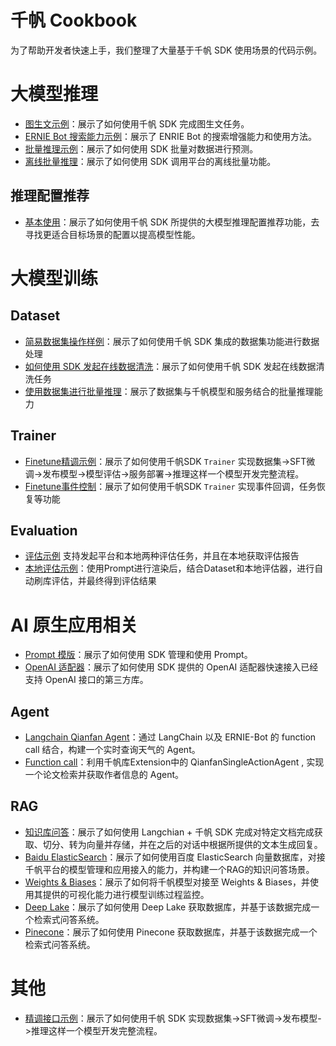 # 千帆 Cookbook

为了帮助开发者快速上手，我们整理了大量基于千帆 SDK 使用场景的代码示例。

# 大模型推理


- [图生文示例](./text2image.ipynb)：展示了如何使用千帆 SDK 完成图生文任务。
- [ERNIE Bot 搜索能力示例](./eb_search.ipynb)：展示了 ENRIE Bot 的搜索增强能力和使用方法。
- [批量推理示例](./batch_prediction.ipynb)：展示了如何使用 SDK 批量对数据进行预测。
- [离线批量推理](./offline_batch_inference.ipynb)：展示了如何使用 SDK 调用平台的离线批量功能。

## 推理配置推荐

- [基本使用](./autotuner/tune.ipynb)：展示了如何使用千帆 SDK 所提供的大模型推理配置推荐功能，去寻找更适合目标场景的配置以提高模型性能。


# 大模型训练

## Dataset

- [简易数据集操作样例](./dataset/dataset101.ipynb)：展示了如何使用千帆 SDK 集成的数据集功能进行数据处理
- [如何使用 SDK 发起在线数据清洗](./dataset/how_to_use_qianfan_operator.ipynb)：展示了如何使用千帆 SDK 发起在线数据清洗任务
- [使用数据集进行批量推理](./dataset/batch_inference_using_dataset.ipynb)：展示了数据集与千帆模型和服务结合的批量推理能力

## Trainer

- [Finetune精调示例](./finetune/trainer_finetune.ipynb)：展示了如何使用千帆SDK `Trainer` 实现数据集->SFT微调->发布模型->模型评估->服务部署->推理这样一个模型开发完整流程。
- [Finetune事件控制](./finetune/trainer_finetune_event_resume.ipynb)：展示了如何使用千帆SDK `Trainer` 实现事件回调，任务恢复等功能

## Evaluation

- [评估示例](./evaluation/how_to_use_evaluation.ipynb) 支持发起平台和本地两种评估任务，并且在本地获取评估报告
- [本地评估示例](./evaluation/auto_eval_with_qianfan.ipynb)：使用Prompt进行渲染后，结合Dataset和本地评估器，进行自动刷库评估，并最终得到评估结果

# AI 原生应用相关

- [Prompt 模版](./prompt.ipynb)：展示了如何使用 SDK 管理和使用 Prompt。
- [OpenAI 适配器](./openai_adapter.ipynb)：展示了如何使用 SDK 提供的 OpenAI 适配器快速接入已经支持 OpenAI 接口的第三方库。

## Agent

- [Langchain Qianfan Agent](./agents/langchain_agent_with_qianfan_llm.ipynb)：通过 LangChain 以及 ERNIE-Bot 的 function call 结合，构建一个实时查询天气的 Agent。
- [Function call](./agents/qianfan_single_action_agent_example.ipynb)：利用千帆库Extension中的 QianfanSingleActionAgent , 实现一个论文检索并获取作者信息的 Agent。

## RAG

- [知识库问答](./RAG/question_anwsering/question_answering.ipynb)：展示了如何使用 Langchian + 千帆 SDK 完成对特定文档完成获取、切分、转为向量并存储，并在之后的对话中根据所提供的文本生成回复。
- [Baidu ElasticSearch](./RAG/baidu_elasticsearch/qianfan_baidu_elasticsearch.ipynb)：展示了如何使用百度 ElasticSearch 向量数据库，对接千帆平台的模型管理和应用接入的能力，并构建一个RAG的知识问答场景。
- [Weights & Biases](./RAG/wandb.ipynb)：展示了如何将千帆模型对接至 Weights & Biases，并使用其提供的可视化能力进行模型训练过程监控。 
- [Deep Lake](./RAG/deeplake_retrieval_qa.ipynb)：展示了如何使用 Deep Lake 获取数据库，并基于该数据完成一个检索式问答系统。
- [Pinecone](./RAG/pinecone/pinecone_qa.ipynb)：展示了如何使用 Pinecone 获取数据库，并基于该数据完成一个检索式问答系统。


# 其他

- [精调接口示例](./finetune/api_based_finetune.ipynb)：展示了如何使用千帆 SDK 实现数据集->SFT微调->发布模型->推理这样一个模型开发完整流程。